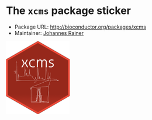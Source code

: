# The `xcms` package sticker

* Package URL: http://bioconductor.org/packages/xcms
* Maintainer: [Johannes Rainer](https://github.com/jotsetung/)

<img src="./xcms.png" height="200">


